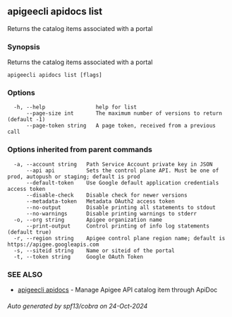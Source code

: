 ## apigeecli apidocs list

Returns the catalog items associated with a portal

### Synopsis

Returns the catalog items associated with a portal

```
apigeecli apidocs list [flags]
```

### Options

```
  -h, --help                help for list
      --page-size int       The maximum number of versions to return (default -1)
      --page-token string   A page token, received from a previous call
```

### Options inherited from parent commands

```
  -a, --account string   Path Service Account private key in JSON
      --api api          Sets the control plane API. Must be one of prod, autopush or staging; default is prod
      --default-token    Use Google default application credentials access token
      --disable-check    Disable check for newer versions
      --metadata-token   Metadata OAuth2 access token
      --no-output        Disable printing all statements to stdout
      --no-warnings      Disable printing warnings to stderr
  -o, --org string       Apigee organization name
      --print-output     Control printing of info log statements (default true)
  -r, --region string    Apigee control plane region name; default is https://apigee.googleapis.com
  -s, --siteid string    Name or siteid of the portal
  -t, --token string     Google OAuth Token
```

### SEE ALSO

* [apigeecli apidocs](apigeecli_apidocs.md)	 - Manage Apigee API catalog item through ApiDoc

###### Auto generated by spf13/cobra on 24-Oct-2024
